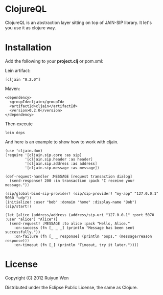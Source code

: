 ClojureQL
=========

ClojureQL is an abstraction layer sitting on top of JAIN-SIP library.
It let's you use it as clojure way.

Installation
============

Add the following to your **project.clj** or pom.xml:

Lein artifact:

    [cljain "0.2.0"]

Maven:

    <dependency>
      <groupId>cljain</groupId>
      <artifactId>cljain</artifactId>
      <version>0.2.0</version>
    </dependency>

Then execute

    lein deps

And here is an example to show how to work with cljain.

    (use 'cljain.dum)
    (require '[cljain.sip.core :as sip]
             '[cljain.sip.header :as header]
             '[cljain.sip.address :as address]
             '[cljain.sip.message :as message])

    (def-request-handler :MESSAGE [request transaction dialog]
      (send-response! 200 :in transaction :pack "I receive your message."))

    (sip/global-bind-sip-provider! (sip/sip-provider! "my-app" "127.0.0.1" 5060 "udp"))
    (initialize! :user "bob" :domain "home" :display-name "Bob")
    (sip/start!)

    (let [alice (address/address (address/sip-uri "127.0.0.1" :port 5070 :user "alice") "Alice")]
      (send-request! :MESSAGE :to alice :pack "Hello, Alice."
        :on-success (fn [_ _ _] (println "Message has been sent successfully."))
        :on-failure (fn [_ _ response] (println "oops," (message/reason response)))
        :on-timeout (fn [_] (println "Timeout, try it later."))))

License
=======

Copyright (C) 2012 Ruiyun Wen

Distributed under the Eclipse Public License, the same as Clojure.
